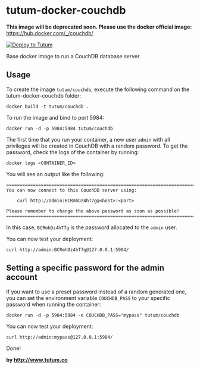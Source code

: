 tutum-docker-couchdb
====================

**This image will be deprecated soon. Please use the docker official image:** https://hub.docker.com/_/couchdb/


[![Deploy to Tutum](https://s.tutum.co/deploy-to-tutum.svg)](https://dashboard.tutum.co/stack/deploy/)

Base docker image to run a CouchDB database server


Usage
-----

To create the image `tutum/couchdb`, execute the following command on the tutum-docker-couchdb folder:

	docker build -t tutum/couchdb .

To run the image and bind to port 5984:

	docker run -d -p 5984:5984 tutum/couchdb

The first time that you run your container, a new user `admin` with all privileges
will be created in CouchDB with a random password. To get the password, check the logs
of the container by running:

	docker logs <CONTAINER_ID>

You will see an output like the following:

	========================================================================
	You can now connect to this CouchDB server using:

	    curl http://admin:BCRmhDz4hT7g@<host>:<port>

	Please remember to change the above password as soon as possible!
	========================================================================

In this case, `BCRmhDz4hT7g` is the password allocated to the `admin` user.

You can now test your deployment:

	curl http://admin:BCRmhDz4hT7g@127.0.0.1:5984/


Setting a specific password for the admin account
-------------------------------------------------

If you want to use a preset password instead of a random generated one, you can
set the environment variable `COUCHDB_PASS` to your specific password when running the container:

	docker run -d -p 5984:5984 -e COUCHDB_PASS="mypass" tutum/couchdb

You can now test your deployment:

	curl http://admin:mypass@127.0.0.1:5984/

Done!

**by http://www.tutum.co**
